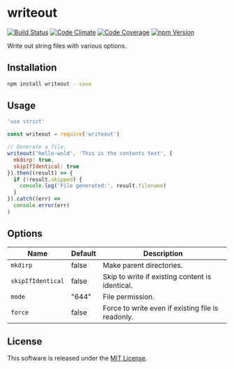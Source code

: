 writeout
==========

<!---
This file is generated by ape-tmpl. Do not update manually.
--->

<!-- Badge Start -->
<a name="badges"></a>

[![Build Status][bd_travis_shield_url]][bd_travis_url]
[![Code Climate][bd_codeclimate_shield_url]][bd_codeclimate_url]
[![Code Coverage][bd_codeclimate_coverage_shield_url]][bd_codeclimate_url]
[![npm Version][bd_npm_shield_url]][bd_npm_url]

[bd_repo_url]: https://github.com/okunishinishi/node-writeout
[bd_travis_url]: http://travis-ci.org/okunishinishi/node-writeout
[bd_travis_shield_url]: http://img.shields.io/travis/okunishinishi/node-writeout.svg?style=flat
[bd_travis_com_url]: http://travis-ci.com/okunishinishi/node-writeout
[bd_travis_com_shield_url]: https://api.travis-ci.com/okunishinishi/node-writeout.svg?token=
[bd_license_url]: https://github.com/okunishinishi/node-writeout/blob/master/LICENSE
[bd_codeclimate_url]: http://codeclimate.com/github/okunishinishi/node-writeout
[bd_codeclimate_shield_url]: http://img.shields.io/codeclimate/github/okunishinishi/node-writeout.svg?style=flat
[bd_codeclimate_coverage_shield_url]: http://img.shields.io/codeclimate/coverage/github/okunishinishi/node-writeout.svg?style=flat
[bd_gemnasium_url]: https://gemnasium.com/okunishinishi/node-writeout
[bd_gemnasium_shield_url]: https://gemnasium.com/okunishinishi/node-writeout.svg
[bd_npm_url]: http://www.npmjs.org/package/writeout
[bd_npm_shield_url]: http://img.shields.io/npm/v/writeout.svg?style=flat
[bd_standard_url]: http://standardjs.com/
[bd_standard_shield_url]: https://img.shields.io/badge/code%20style-standard-brightgreen.svg

<!-- Badge End -->


<!-- Description Start -->
<a name="description"></a>

Write out string files with various options.

<!-- Description End -->




<!-- Sections Start -->
<a name="sections"></a>

<!-- Section from "doc/guides/01.Installation.md.hbs" Start -->

<a name="section-doc-guides-01-installation-md"></a>
Installation
-----

```bash
npm install writeout --save
```


<!-- Section from "doc/guides/01.Installation.md.hbs" End -->

<!-- Section from "doc/guides/02.Usage.md.hbs" Start -->

<a name="section-doc-guides-02-usage-md"></a>
Usage
----

```javascript
'use strict'

const writeout = require('writeout')

// Generate a file.
writeout('hello-wold', 'This is the contents text', {
  mkdirp: true,
  skipIfIdentical: true
}).then((result) => {
  if (!result.skipped) {
    console.log('File generated:', result.filename)
  }
}).catch((err) =>
  console.error(err)
)


```

<!-- Section from "doc/guides/02.Usage.md.hbs" End -->

<!-- Section from "doc/guides/03.Options.md.hbs" Start -->

<a name="section-doc-guides-03-options-md"></a>
Options
-----

| Name | Default | Description |
| --- | --- | --- |
| `mkdirp` | false | Make parent directories. |
| `skipIfIdentical` | false | Skip to write if existing content is identical. ||
| `mode` | "644" | File permission. |
| `force` | false | Force to write even if existing file is readonly. |

<!-- Section from "doc/guides/03.Options.md.hbs" End -->


<!-- Sections Start -->


<!-- LICENSE Start -->
<a name="license"></a>

License
-------
This software is released under the [MIT License](https://github.com/okunishinishi/node-writeout/blob/master/LICENSE).

<!-- LICENSE End -->


